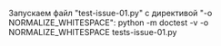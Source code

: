 Запускаем файл "test-issue-01.py" с директивой "-o NORMALIZE_WHITESPACE": python -m doctest -v -o NORMALIZE_WHITESPACE tests-issue-01.py
